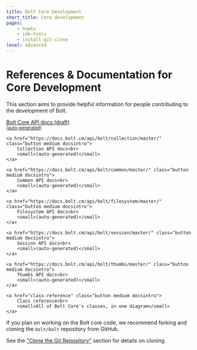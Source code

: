 ```yaml
---
title: Bolt Core Development
short_title: Core development
pages:
    - howto
    - ide-tools
    - install-git-clone
level: advanced
---
```

References & Documentation for Core Development
===============================================

This section aims to provide helpful information for people contributing to the
development of Bolt.

<div class="docsintro">
    <a href="https://docs.bolt.cm/api/bolt/bolt/%%VERSION%%/" class="button medium docsintro">
        Bolt Core API docs (draft)<br>
        <small>(auto-generated)</small>
    </a>

    <a href="https://docs.bolt.cm/api/bolt/collection/master/" class="button medium docsintro">
        Collection API docs<br>
        <small>(auto-generated)</small>
    </a>

    <a href="https://docs.bolt.cm/api/bolt/common/master/" class="button medium docsintro">
        Common API docs<br>
        <small>(auto-generated)</small>
    </a>

    <a href="https://docs.bolt.cm/api/bolt/filesystem/master/" class="button medium docsintro">
        Filesystem API docs<br>
        <small>(auto-generated)</small>
    </a>

    <a href="https://docs.bolt.cm/api/bolt/session/master/" class="button medium docsintro">
        Session API docs<br>
        <small>(auto-generated)</small>
    </a>

    <a href="https://docs.bolt.cm/api/bolt/thumbs/master/" class="button medium docsintro">
        Thumbs API docs<br>
        <small>(auto-generated)</small>
    </a>

    <a href="class-reference" class="button medium docsintro">
        Class reference<br>
        <small>All of Bolt Core's classes, in one diagram</small>
    </a>
</div>

If you plan on working on the Bolt core code, we recommend forking and cloning
the `bolt/bolt` repository from GitHub.

See the ["Clone the Git Repository"][clone] section for details on cloning.

[clone]: core-development/install-git-clone
